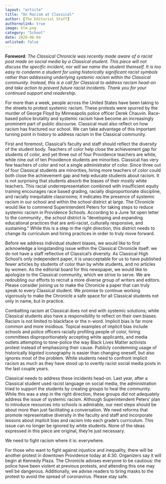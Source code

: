 ```yaml
---
layout: "article"
title: "On Racism at Classical"
author: [The Editorial Staff]
authornolink: true
image: blm.png
category: "School"
date: 2020-06-04
unlisted: false
---
```

**Foreword**: *The Classical Chronicle was recently made aware of a racist post made on social media by a Classical student. This piece will not discuss the specific incident, nor will we name the student themself. It is too easy to condemn a student for using historically significant racist symbols rather than addressing underlying systemic racism within the Classical community. Instead, this is a call for Classical to address racism head-on and take action to prevent future racist incidents. Thank you for your continued support and readership.*

For more than a week, people across the United States have been taking to the streets to protest systemic racism. These protests were spurred by the murder of George Floyd by Minneapolis police officer Derek Chauvin. Race-based police brutality and systemic racism have become an increasingly prominent part of public discourse. Classical must also reflect on how racism has fractured our school. We can take advantage of this important turning point in history to address racism in the Classical community. 

First and foremost, Classical’s faculty and staff should reflect the diversity of the student body. Teachers of color help close the achievement gap for students of color, and yet three out of four Providence teachers are white, while nine out of ten  Providence students are minorities. Classical has very few teachers of color and not a single administrator of color. Since three out of four  Classical students are minorities, hiring more teachers of color could both close the achievement gap and help educate students about racism. It is not surprising that students absorb the biases of their mostly white teachers. This racial underrepresentation combined with insufficient equity training encourages race based grading, racially disproportionate discipline, and racially inequitable classrooms; it indicates the presence of systemic racism in our school and within the school district at large. The Chronicle would like to commend Superintendent Peters for taking steps to reduce systemic racism in Providence Schools. According to a June 1st open letter to the community , the school district  is “developing and expanding educational practices that are anti-racist, culturally responsive, and sustaining.” While this is a step in the right direction, this district needs to change its curriculum and hiring practices in order to truly move forward.

Before we address individual student biases, we would like to first acknowledge a longstanding issue within the Classical Chronicle itself: we do not have a staff reflective of Classical’s diversity. As Classical High School’s only independent paper, it is unacceptable for us to have published fewer articles by students of color than by white students, and no articles by women. As the editorial board for this newspaper, we would like to apologize to the Classical community, which we strive to serve. We are redoubling our efforts to recruit a more diverse group of writers and editors. Please consider joining us to make the Chronicle a paper that can truly speak to every Classical student. We promise to continue working vigorously to make the Chronicle a safe space for all Classical students not only in name, but in practice. 

Combatting racism at Classical does not end with systemic solutions; white Classical students also have a responsibility to reflect on their own biases. Racism is not limited to blackface or the n-word. Implicit bias is far more common and more insidious. Topical examples of implicit bias include schools and police officers racially profiling people of color, hiring committees disproportionately accepting white applicants, and media outlets attempting to tone-police the way Black Lives Matter activists protest instead of emphasizing their cause. Publicly condemning usage of historically bigoted iconography is easier than changing oneself, but also ignores most of the problem. White students need to confront implicit racism as much as they have stood up to overtly racist social media posts in the last couple years. 

Classical needs to address these incidents head-on. Last year, after a Classical student used racist language on social media, the administration tried to support the students by creating groups to heal the community. While this was a step in the right direction, these groups did not adequately address the issue of systemic racism. Although Superintendent Peters’ plan to introduce resources into schools is admirable, our next steps should be about more than just facilitating a conversation. We need reforms that promote representative diversity in the faculty and staff and incorporate lessons about implicit bias and racism into each grade’s curriculum. This issue can no longer be ignored by white students. None of the ideas expressed in this piece are original, they’re just necessary. 

We need to fight racism where it is: everywhere.

For those who want to fight against injustice and inequality, there will be another protest in downtown Providence today at 4:30. Organizers say it will begin at Kennedy Plaza. The Chronicle advises everyone to be cautious: the police have been violent at previous protests, and attending this one may well be dangerous. Additionally, we advise readers to bring masks to the protest to avoid the spread of coronavirus. Please stay safe. 
